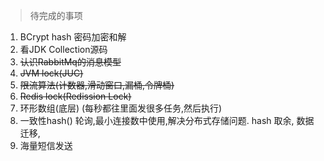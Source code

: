> 待完成的事项
> 

1. BCrypt hash 密码加密和解
2. 看JDK Collection源码 
3. ~~认识RabbitMq的消息模型~~
4. ~~JVM lock(JUC)~~
5. ~~限流算法(计数器,滑动窗口,漏桶,令牌桶)~~
6. ~~Redis lock(Redission Lock)~~
7. 环形数组(底层) (每秒都往里面发很多任务,然后执行)
8. 一致性hash()
   轮询,最小连接数中使用,解决分布式存储问题.
    hash 取余,
    数据迁移, 
9. 海量短信发送
